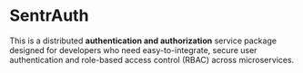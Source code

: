 # SentrAuth
This is a distributed **authentication and authorization** service package designed for developers who need easy-to-integrate, secure user authentication and role-based access control (RBAC) across microservices.
